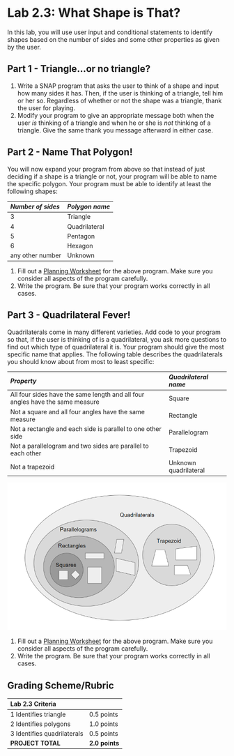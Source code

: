 # Lab 2.3: What Shape is That?

In this lab, you will use user input and conditional statements to identify shapes based on the number of sides and some other properties as given by the user.

## Part 1 - Triangle...or no triangle?

1. Write a SNAP program that asks the user to think of a shape and input how many sides it has. Then, if the user is thinking of a triangle, tell him or her so. Regardless of whether or not the shape was a triangle, thank the user for playing.
2. Modify your program to give an appropriate message both when the user _is_ thinking of a triangle and when he or she is _not_ thinking of a triangle. Give the same thank you message afterward in either case.

## Part 2 - Name That Polygon!

You will now expand your program from above so that instead of just deciding if a shape is a triangle or not, your program will be able to name the specific polygon. Your program must be able to identify at least the following shapes:

| _Number of sides_ | _Polygon name_ |
| :--- | :--- |
| 3 | Triangle |
| 4 | Quadrilateral |
| 5 | Pentagon |
| 6 | Hexagon |
| any other number | Unknown |

1. Fill out a [Planning Worksheet](https://tealsk12.gitbooks.io/introduction-to-computer-science/content/SNAP%20Program%20Design%20and%20Planning%20Worksheet.docx) for the above program. Make sure you consider all aspects of the program carefully.
2. Write the program. Be sure that your program works correctly in all cases.

## Part 3 - Quadrilateral Fever!

Quadrilaterals come in many different varieties. Add code to your program so that, if the user is thinking of is a quadrilateral, you ask more questions to find out which type of quadrilateral it is. Your program should give the most specific name that applies. The following table describes the quadrilaterals you should know about from most to least specific:

| _Property_ | _Quadrilateral name_ |
| :--- | :--- |
| All four sides have the same length and all four angles have the same measure | Square |
| Not a square and all four angles have the same measure | Rectangle |
| Not a rectangle and each side is parallel to one other side | Parallelogram |
| Not a parallelogram and two sides are parallel to each other | Trapezoid |
| Not a trapezoid | Unknown quadrilateral |

![](../../.gitbook/assets/quadrilateralsets.PNG)

1. Fill out a [Planning Worksheet](https://tealsk12.gitbooks.io/introduction-to-computer-science/content/SNAP%20Program%20Design%20and%20Planning%20Worksheet.docx) for the above program. Make sure you consider all aspects of the program carefully.
2. Write the program. Be sure that your program works correctly in all cases.

## Grading Scheme/Rubric

| **Lab 2.3 Criteria** |  |
| :--- | :--- |
| 1 Identifies triangle | 0.5 points |
| 2 Identifies polygons | 1.0 points |
| 3 Identifies quadrilaterals | 0.5 points |
| **PROJECT TOTAL** | **2.0 points** |

